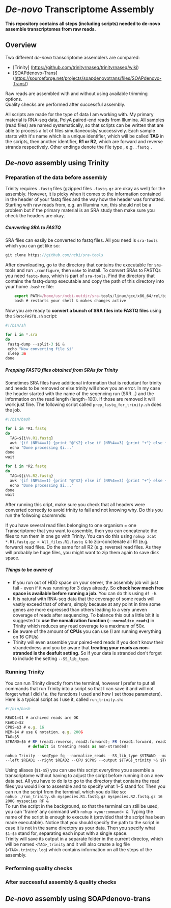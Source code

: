 # *De-novo* Transcriptome Assembly 

**This repository contains all steps (including scripts) needed to de-novo assemble transcriptomes from raw reads.**
 
## Overview
 
 Two different _de-novo_ transcriptome assemblers are compared:
 * [Trinity] (https://github.com/trinityrnaseq/trinityrnaseq/wiki) 
 * [SOAPdenovo-Trans] (https://sourceforge.net/projects/soapdenovotrans/files/SOAPdenovo-Trans/)    

Raw reads are assembled with and without using available trimming options.  
Quality checks are performed after successful assembly.  

All scripts are made for the type of data I am working with. My primary material is RNA-seq data, PolyA paired-end reads from Illumina. All samples (read files) are named systematically, so that scripts can be written that are able to process a lot of files simultaneously/ successively.  Each sample starts with it's name which is a unique identifier, which will be called **TAG** in the scripts, then another identifier, **R1 or R2**, which are forward and reverse strands respectively. Other endings denote the file type , e.g. `.fastq `.  

## *De-novo* assembly using Trinity

### Preparation of the data before assembly
Trinity requires `.fastq` files (gzipped files `.fastq.gz` are okay as well) for the assembly. However, it is picky when it comes to the information contained in the header of your fastq files and the way how the header was formatted. Starting with raw reads from, e.g. an Illumina run, this should not be a problem but if the primary material is an SRA study then make sure you check the headers are okay.  

##### Converting SRA to FASTQ
SRA files can easily be converted to fastq files. All you need is `sra-tools` which you can get like so:  
```javascript
git clone https://github.com/ncbi/sra-tools
```
After downloading, go to the directory that contains the executable for sra-tools and run `./configure`, then `make` to install. To convert SRAs to FASTQs you need `fastq-dump`, which is part of `sra-tools`. Find the directory that contains the fastq-dump executable and copy the path of this directory into your home `.bashrc` file:
```javascript
    export PATH=/home/usr/ncbi-outdir/sra-tools/linux/gcc/x86_64/rel/bin:$PATH  
    bash # restarts your shell & makes changes active  
```
Now you are ready to **convert a bunch of SRA files into FASTQ files** using the `SRAtoFASTQ.sh` script:  
```javascript
#!/bin/sh

for i in *.sra
do
 fastq-dump --split-3 $i &
 echo "Now converting file $i"
 sleep 3m
done
```
##### Prepping FASTQ files obtained from SRAs for Trinity   
Sometimes SRA files have additional information that is redudant for trinity and needs to be removed or else trinity will show you an error. In my case the header started with the name of the seqencing run (SRR...) and the information on the read length (length=100). If those are removed it will work just fine. The following script called  `prep_fastq_for_trinity.sh` does the job.
```javascript
#!/bin/bash 

for i in *R1.fastq
do
  TAG=${i%%.R1.fastq}
  awk '{if (NR%4==1) {print "@"$2} else if (NR%4==3) {print "+"} else {print}}' $i > $TAG.prepped.R1.fastq & 
  echo "Done processing $i..." 
done
wait 

for i in *R2.fastq
do
  TAG=${i%%.R2.fastq}
  awk '{if (NR%4==1) {print "@"$2} else if (NR%4==3) {print "+"} else {print}}' $i > $TAG.prepped.R2.fastq &
  echo "Done processing $i..." 
done 
wait 
```
After running this cript, make sure you check that all headers were converted correctly to avoid trinity to fail and not knowing why. Do this you run the follwoing caommnds:  


If you have several read files belonging to one organism = one Transcriptome that you want to assemble, then you can concatenate the files to run them in one go with Trinity. You can do this using `nohup zcat *.R1.fastq.gz > All_files.R1.fastq &` to zip-conctenate all R1 (e.g. forward) read files. Do the same for all R2 (e.g. reverse) read files.  As they will probably be huge files, you might want to zip them again to save disk space.

##### Things to be aware of
  * If you run out of HDD space  on your server, the assembly job will just fail - even if it was running for 3 days already. So **check how much free space is available before running a job**. You can do this using `df -h`. 
  * It is natural with RNA-seq data that the coverage of some reads will vastly exceed that of others, simply because at any point in time some genes are more expressed than others leading to a very uneven coverage  of reads after sequencing. To balance this out a little bit it is suggested to **use the nomalization function (`--normalize_reads`)** in Trinity which reduces any read coverage to a maximum of 50x.
  * Be aware of the amount of **CPUs** you can use (I am running everything on 16 CPUs)
  * Trinity will even assemble your paired-end reads if you don't know their strandedness and you be aware that **treating your reads as non-stranded is the deafult setting**. So if your data is stranded don't forget to include the setting `--SS_lib_type`.  

### Running Trinity
You can run Trinity directly from the terminal, however I prefer to put all commands that run Trinity into a script so that I can save it and will not forget what I did (*i.e.* the functions I used and how I set those parameters). Here is a typical script as I use it, called `run_trinity.sh`:  

```javascript
#!/bin/bash 

READ1=$1 # archived reads are OK 
READ2=$2
CPUS=$3 # e.g. 16
MEM=$4 # use G notation, e.g. 200G
TAG=$5
STRAND=$6 # RF (read1:reverse, read2:forward); FR (read1:forward, read2:reverse); 
          # default is treating reads as non-stranded! 

nohup Trinity --seqType fq --normalize_reads --SS_lib_type $STRAND --max_memory $MEM /
--left $READ1 --right $READ2 --CPU $CPUS --output ${TAG}_trinity >& $TAG.trinity.log &
```  
Using aliases (`$1-$5`) you can use this script everytime you assemble a transcriptome without having to adjust the script before running it on a new data set. All you have to do is to go to the directory that contains the read files you would like to assemble and to specify what $1-$5 stand for. Then you can run the script from the terminal, which you do like so:  
`nohup ./run_trinity.sh myspecies.R1.fastq.gz myspecies.R2.fastq.gz 16 200G myspecies RF &`  
To run the script in the background, so that the terminal can still be used, you can 'frame' any command with `nohup <yourcommand> &`. Typing the name of the script is enough to execute it (provided that the script has been made executable). Notice that you should specify the path to the script in case it is not in the same directory as your data. Then you specify what `$1-$5` stand for, separating each input with a single space.  
Trinity will save its output in a separate folder in the current directoy, which will be named `<TAG>_trinity` and it will also create a log file (`<TAG>.trinity.log`) which contains information on all the steps of the assembly.

### Performing quality checks

### After successful assembly & quality checks
 
## *De-novo* assembly using SOAPdenovo-trans
